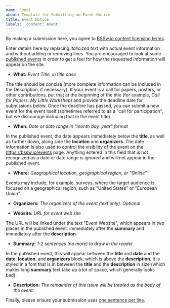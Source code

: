```yaml
---
name: Event
about: Template for Submitting an Event Notice 
title: Event Notice
labels: 'content: event'
---
```

By making a submission here, you agree to [BSSw.io content licensing terms](https://github.com/betterscientificsoftware/bssw.io/blob/main/TERMS.md).

Enter details here by replacing *italicized text* with actual event information and without adding or removing lines.  You are encouraged to look at some [published events](https://bssw.io/events) in order to get a feel for how the requested information will appear on the site.

* **What:** *Event Title, in title case*

The title should be concise (more complete information can be included in the Description, if necessary).  If your event is a call for papers, posters, or other contributions, put that at the beginning of the title (for example, *Call for Papers: My Little Workshop*) and provide the deadline date for submissions below.  Once the deadline has passed, you can submit a new event for the event itself (sometimes referred to as a "call for participation", but we discourage including that in the event title).

* **When:** *Date or date range in "month day, year" format*

In the published event, the date appears immediately below the **title**, as well as further down, along side the **location** and **organizers**.  The date information is also used to control the visibility of the event on the <https://bssw.io/events> page.  Anything entered in this field that is not recognized as a date or date range is *ignored* and will not appear in the published event.

* **Where:** *Geographical location, geographical region, or "Online"*

Events may include, for example, surveys, where the target audience is focused on a geographical region, such as "United States" or "European Union".

* **Organizers:** *The organizers of the event (text only).  Optional*

* **Website:** *URL for event web site*

The URL will be linked under the text "Event Website", which appears in two places in the published event: immediately after the **summary** and immediately after the **description**.

* **Summary:** *1-2 sentences (no more) to draw in the reader*

In the published event, this will appear between the **title** and **date** and the **date**, **location**, and **organizers** block, which is above the **description**.  It is styled in a font that is in between the **title** and the **description** in size (which makes long **summary** text take up a lot of space, which generally looks bad).

* **Description:** *The remainder of this issue will be treated as the body of the event.*

Finally, please ensure your submission uses [one sentence per line](https://asciidoctor.org/docs/asciidoc-recommended-practices/#one-sentence-per-line).
